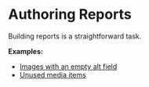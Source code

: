 # Authoring Reports

Building reports is a straightforward task.

 **Examples:**
 * [Images with an empty alt field](http://sitecorejunkie.com/2014/05/28/create-a-custom-report-in-sitecore-powershell-extensions/)
 * [Unused media items](http://michaellwest.blogspot.com/2014/04/reports-with-sitecore-powershell.html)

